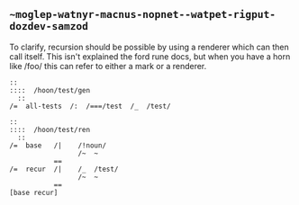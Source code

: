 ## `~moglep-watnyr-macnus-nopnet--watpet-rigput-dozdev-samzod`
To clarify, recursion should be possible by using a renderer which can then call itself. This isn't explained the ford rune docs, but when you have a horn like /foo/ this can refer to either a mark or a renderer. 
```
::
::::  /hoon/test/gen
  ::
/=  all-tests  /:  /===/test  /_  /test/

::
::::  /hoon/test/ren
  ::
/=  base   /|    /!noun/
                 /~  ~
           ==
/=  recur  /|    /_  /test/
                 /~  ~
           ==
[base recur]
```